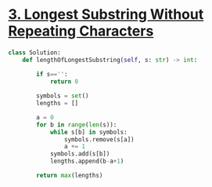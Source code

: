# [3. Longest Substring Without Repeating Characters](https://leetcode.com/problems/longest-substring-without-repeating-characters)

####
```python
class Solution:
    def lengthOfLongestSubstring(self, s: str) -> int:
        
        if s=='':
            return 0

        symbols = set()
        lengths = []

        a = 0
        for b in range(len(s)):
            while s[b] in symbols:
                symbols.remove(s[a])
                a += 1
            symbols.add(s[b])
            lengths.append(b-a+1)

        return max(lengths)
```